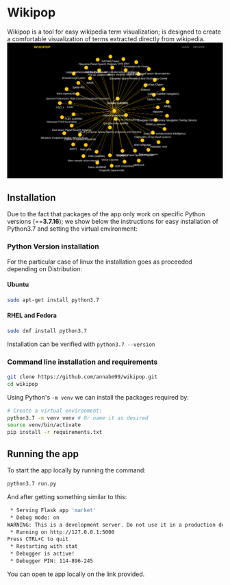 # Wikipop
Wikipop is a tool for easy wikipedia term visualization; is designed to create a comfortable visualization of terms extracted directly from wikipedia. 
![poster](showcase.png)

## Installation
Due to the fact that packages of the app only work on specific Python versions (==**3.7.16**); we show below the instructions for easy installation of Python3.7 and setting the virtual environment:

### Python Version installation

For the particular case of linux the installation goes as proceeded depending on Distribution:

#### Ubuntu
```bash
sudo apt-get install python3.7
```

#### RHEL and Fedora
```bash
sudo dnf install python3.7
```

Installation can be verified with `python3.7 --version`

### Command line installation and requirements
```bash
git clone https://github.com/annabm99/wikipop.git
cd wikipop
```

Using Python's `-m venv` we can install the packages required by:
```bash
# Create a virtual environment:
python3.7 -m venv venv # Or name it as desired 
source venv/bin/activate
pip install -r requirements.txt
```

## Running the app
To start the app locally by running the command:
```bash
python3.7 run.py
```
And after getting something similar to this:
```bash
 * Serving Flask app 'market'
 * Debug mode: on
WARNING: This is a development server. Do not use it in a production deployment. Use a production WSGI server instead.
 * Running on http://127.0.0.1:5000
Press CTRL+C to quit
 * Restarting with stat
 * Debugger is active!
 * Debugger PIN: 114-896-245
```
You can open te app locally on the link provided.



